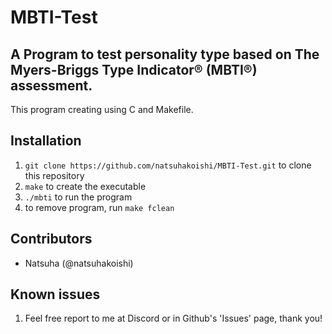 # MBTI-Test

## A Program to test personality type based on The Myers-Briggs Type Indicator® (MBTI®) assessment.

This program creating using C and Makefile.

## Installation

1. ```git clone https://github.com/natsuhakoishi/MBTI-Test.git``` to clone this repository
2. ```make``` to create the executable
3. ```./mbti``` to run the program
4. to remove program, run ```make fclean```

## Contributors

- Natsuha (@natsuhakoishi)

## Known issues

1.	Feel free report to me at Discord or in Github's 'Issues' page, thank you!
